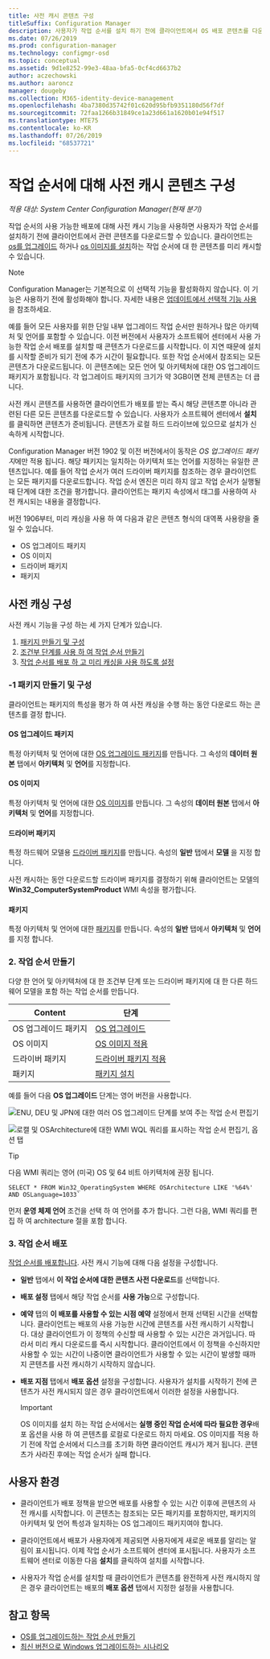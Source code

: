 ```yaml
---
title: 사전 캐시 콘텐츠 구성
titleSuffix: Configuration Manager
description: 사용자가 작업 순서를 설치 하기 전에 클라이언트에서 OS 배포 콘텐츠를 다운로드 하는 방법을 알아봅니다.
ms.date: 07/26/2019
ms.prod: configuration-manager
ms.technology: configmgr-osd
ms.topic: conceptual
ms.assetid: 9d1e8252-99e3-48aa-bfa5-0cf4cd6637b2
author: aczechowski
ms.author: aaroncz
manager: dougeby
ms.collection: M365-identity-device-management
ms.openlocfilehash: 4ba7380d35742f01c620d95bfb9351180d56f7df
ms.sourcegitcommit: 72faa1266b31849ce1a23d661a1620b01e94f517
ms.translationtype: MTE75
ms.contentlocale: ko-KR
ms.lasthandoff: 07/26/2019
ms.locfileid: "68537721"
---
```

# <a name="configure-pre-cache-content-for-task-sequences"></a>작업 순서에 대해 사전 캐시 콘텐츠 구성

*적용 대상: System Center Configuration Manager(현재 분기)*

<!--1021244-->
작업 순서의 사용 가능한 배포에 대해 사전 캐시 기능을 사용하면 사용자가 작업 순서를 설치하기 전에 클라이언트에서 관련 콘텐츠를 다운로드할 수 있습니다. 클라이언트는 [os를 업그레이드](/sccm/osd/deploy-use/create-a-task-sequence-to-upgrade-an-operating-system) 하거나 [os 이미지를 설치](/sccm/osd/deploy-use/create-a-task-sequence-to-install-an-operating-system)하는 작업 순서에 대 한 콘텐츠를 미리 캐시할 수 있습니다.

> [!Note]  
> Configuration Manager는 기본적으로 이 선택적 기능을 활성화하지 않습니다. 이 기능은 사용하기 전에 활성화해야 합니다. 자세한 내용은 [업데이트에서 선택적 기능 사용](/sccm/core/servers/manage/install-in-console-updates#bkmk_options)을 참조하세요.<!--505213-->  

예를 들어 모든 사용자를 위한 단일 내부 업그레이드 작업 순서만 원하거나 많은 아키텍처 및 언어를 포함할 수 있습니다. 이전 버전에서 사용자가 소프트웨어 센터에서 사용 가능한 작업 순서 배포를 설치할 때 콘텐츠가 다운로드를 시작합니다. 이 지연 때문에 설치를 시작할 준비가 되기 전에 추가 시간이 필요합니다. 또한 작업 순서에서 참조되는 모든 콘텐츠가 다운로드됩니다. 이 콘텐츠에는 모든 언어 및 아키텍처에 대한 OS 업그레이드 패키지가 포함됩니다. 각 업그레이드 패키지의 크기가 약 3GB이면 전체 콘텐츠는 더 큽니다.

사전 캐시 콘텐츠를 사용하면 클라이언트가 배포를 받는 즉시 해당 콘텐츠뿐 아니라 관련된 다른 모든 콘텐츠를 다운로드할 수 있습니다. 사용자가 소프트웨어 센터에서 **설치**를 클릭하면 콘텐츠가 준비됩니다. 콘텐츠가 로컬 하드 드라이브에 있으므로 설치가 신속하게 시작합니다.

Configuration Manager 버전 1902 및 이전 버전에서이 동작은 *OS 업그레이드 패키지*에만 적용 됩니다. 해당 패키지는 일치하는 아키텍처 또는 언어를 지정하는 유일한 콘텐츠입니다. 예를 들어 작업 순서가 여러 드라이버 패키지를 참조하는 경우 클라이언트는 모든 패키지를 다운로드합니다. 작업 순서 엔진은 미리 하지 않고 작업 순서가 실행될 때 단계에 대한 조건을 평가합니다. 클라이언트는 패키지 속성에서 태그를 사용하여 사전 캐시되는 내용을 결정합니다.

버전 1906부터,<!--4224642--> 미리 캐싱을 사용 하 여 다음과 같은 콘텐츠 형식의 대역폭 사용량을 줄일 수 있습니다.

- OS 업그레이드 패키지
- OS 이미지
- 드라이버 패키지
- 패키지


## <a name="configure-pre-caching"></a>사전 캐싱 구성

사전 캐시 기능을 구성 하는 세 가지 단계가 있습니다.

1. [패키지 만들기 및 구성](#bkmk_createpkg)
2. [조건부 단계를 사용 하 여 작업 순서 만들기](#bkmk_createts)
3. [작업 순서를 배포 하 고 미리 캐싱을 사용 하도록 설정](#bkmk_deploy)


### <a name="bkmk_createpkg"></a>-1 패키지 만들기 및 구성

클라이언트는 패키지의 특성을 평가 하 여 사전 캐싱을 수행 하는 동안 다운로드 하는 콘텐츠를 결정 합니다.  

#### <a name="os-upgrade-package"></a>OS 업그레이드 패키지

특정 아키텍처 및 언어에 대한 [OS 업그레이드 패키지](/sccm/osd/get-started/manage-operating-system-upgrade-packages)를 만듭니다. 그 속성의 **데이터 원본** 탭에서 **아키텍처** 및 **언어**를 지정합니다.

#### <a name="os-image"></a>OS 이미지

특정 아키텍처 및 언어에 대한 [OS 이미지](/sccm/osd/get-started/manage-operating-system-images)를 만듭니다. 그 속성의 **데이터 원본** 탭에서 **아키텍처** 및 **언어**를 지정합니다.

#### <a name="driver-package"></a>드라이버 패키지

특정 하드웨어 모델용 [드라이버 패키지](/sccm/osd/get-started/manage-drivers#BKMK_ManagingDriverPackages)를 만듭니다. 속성의 **일반** 탭에서 **모델** 을 지정 합니다.

사전 캐시하는 동안 다운로드할 드라이버 패키지를 결정하기 위해 클라이언트는 모델의 **Win32_ComputerSystemProduct** WMI 속성을 평가합니다.  

#### <a name="package"></a>패키지

특정 아키텍처 및 언어에 대한 [패키지](/sccm/apps/deploy-use/packages-and-programs)를 만듭니다. 속성의 **일반** 탭에서 **아키텍처** 및 **언어** 를 지정 합니다.


### <a name="bkmk_createts"></a> 2. 작업 순서 만들기

다양 한 언어 및 아키텍처에 대 한 조건부 단계 또는 드라이버 패키지에 대 한 다른 하드웨어 모델을 포함 하는 작업 순서를 만듭니다.

|Content|단계|
|---------|---------|
|OS 업그레이드 패키지|[OS 업그레이드](/sccm/osd/understand/task-sequence-steps#BKMK_UpgradeOS)|
|OS 이미지|[OS 이미지 적용](/sccm/osd/understand/task-sequence-steps#BKMK_ApplyOperatingSystemImage)|
|드라이버 패키지|[드라이버 패키지 적용](/sccm/osd/understand/task-sequence-steps#BKMK_ApplyDriverPackage)|
|패키지|[패키지 설치](/sccm/osd/understand/task-sequence-steps#BKMK_InstallPackage)|

예를 들어 다음 **OS 업그레이드** 단계는 영어 버전을 사용합니다.  

![ENU, DEU 및 JPN에 대한 여러 OS 업그레이드 단계를 보여 주는 작업 순서 편집기](../media/precacheproperties2.png)

![로캘 및 OSArchitecture에 대한 WMI WQL 쿼리를 표시하는 작업 순서 편집기, 옵션 탭](../media/precacheoptions2.png)  

> [!Tip]
> 다음 WMI 쿼리는 영어 (미국) OS 및 64 비트 아키텍처에 권장 됩니다.
>
> ```WMI
> SELECT * FROM Win32_OperatingSystem WHERE OSArchitecture LIKE '%64%' AND OSLanguage=1033`
> ```
>
> 먼저 **운영 체제 언어** 조건을 선택 하 여 언어를 추가 합니다. 그런 다음, WMI 쿼리를 편집 하 여 architecture 절을 포함 합니다.


### <a name="bkmk_deploy"></a> 3. 작업 순서 배포

[작업 순서를 배포합니다](/sccm/osd/deploy-use/deploy-a-task-sequence). 사전 캐시 기능에 대해 다음 설정을 구성합니다.  

- **일반** 탭에서 **이 작업 순서에 대한 콘텐츠 사전 다운로드**를 선택합니다.  

- **배포 설정** 탭에서 해당 작업 순서를 **사용 가능**으로 구성합니다.  

- **예약** 탭의 **이 배포를 사용할 수 있는 시점 예약** 설정에서 현재 선택된 시간을 선택합니다. 클라이언트는 배포의 사용 가능한 시간에 콘텐츠를 사전 캐시하기 시작합니다. 대상 클라이언트가 이 정책의 수신할 때 사용할 수 있는 시간은 과거입니다. 따라서 미리 캐시 다운로드를 즉시 시작합니다. 클라이언트에서 이 정책을 수신하지만 사용할 수 있는 시간이 나중이면 클라이언트가 사용할 수 있는 시간이 발생할 때까지 콘텐츠를 사전 캐시하기 시작하지 않습니다.  

- **배포 지점** 탭에서 **배포 옵션** 설정을 구성합니다. 사용자가 설치를 시작하기 전에 콘텐츠가 사전 캐시되지 않은 경우 클라이언트에서 이러한 설정을 사용합니다.  

    > [!Important]  
    > OS 이미지를 설치 하는 작업 순서에서는 **실행 중인 작업 순서에 따라 필요한 경우**배포 옵션을 사용 하 여 콘텐츠를 로컬로 다운로드 하지 마세요. OS 이미지를 적용 하기 전에 작업 순서에서 디스크를 초기화 하면 클라이언트 캐시가 제거 됩니다. 콘텐츠가 사라진 후에는 작업 순서가 실패 합니다.<!-- SCCMDocs-PR #1338 -->


## <a name="user-experience"></a>사용자 환경

- 클라이언트가 배포 정책을 받으면 배포를 사용할 수 있는 시간 이후에 콘텐츠의 사전 캐시를 시작합니다. 이 콘텐츠는 참조되는 모든 패키지를 포함하지만, 패키지의 아키텍처 및 언어 특성과 일치하는 OS 업그레이드 패키지여야 합니다.  

- 클라이언트에서 배포가 사용자에게 제공되면 사용자에게 새로운 배포를 알리는 알림이 표시됩니다. 이제 작업 순서가 소프트웨어 센터에 표시됩니다. 사용자가 소프트웨어 센터로 이동한 다음 **설치**를 클릭하여 설치를 시작합니다.  

- 사용자가 작업 순서를 설치할 때 클라이언트가 콘텐츠를 완전하게 사전 캐시하지 않은 경우 클라이언트는 배포의 **배포 옵션** 탭에서 지정한 설정을 사용합니다.  


## <a name="see-also"></a>참고 항목

- [OS를 업그레이드하는 작업 순서 만들기](/sccm/osd/deploy-use/create-a-task-sequence-to-upgrade-an-operating-system)
- [최신 버전으로 Windows 업그레이드하는 시나리오](/sccm/osd/deploy-use/upgrade-windows-to-the-latest-version)
